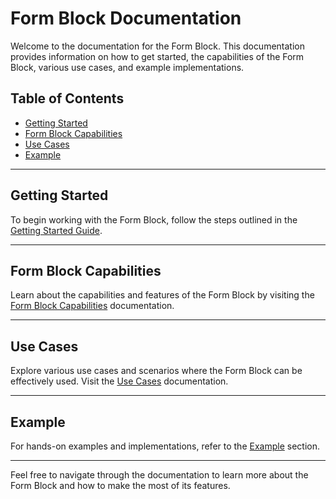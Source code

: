# Form Block Documentation

Welcome to the documentation for the Form Block. This documentation provides information on how to get started, the capabilities of the Form Block, various use cases, and example implementations.

## Table of Contents

- [Getting Started](#getting-started)
- [Form Block Capabilities](#form-block-capabilities)
- [Use Cases](#use-cases)
- [Example](#example)

---

## Getting Started

To begin working with the Form Block, follow the steps outlined in the [Getting Started Guide](https://main--afb--adobe.hlx.live/).

---

## Form Block Capabilities

Learn about the capabilities and features of the Form Block by visiting the [Form Block Capabilities](https://main--afb--adobe.hlx.live/features) documentation.

---

## Use Cases

Explore various use cases and scenarios where the Form Block can be effectively used. Visit the [Use Cases](https://main--afb--adobe.hlx.live/docs) documentation.

---

## Example

For hands-on examples and implementations, refer to the [Example](https://main--afb--adobe.hlx.live/templates) section.

---

Feel free to navigate through the documentation to learn more about the Form Block and how to make the most of its features.
